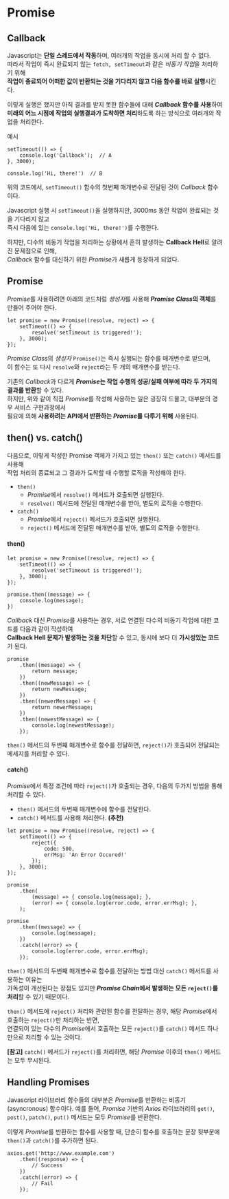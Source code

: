 # Promise


## Callback

Javascript는 **단일 스레드에서 작동**하며, 여러개의 작업을 동시에 처리 할 수 없다.  
따라서 작업이 즉시 완료되지 않는 `fetch, setTimeout`과 같은 *비동기 작업*을 처리하기 위해  
**작업이 종료되어 어떠한 값이 반환되는 것을 기다리지 않고 다음 함수를 바로 실행**시킨다.  

이렇게 실행은 했지만 아직 결과를 받지 못한 함수들에 대해 ***Callback* 함수를 사용**하여   
**미래의 어느 시점에 작업의 실행결과가 도착하면 처리**하도록 하는 방식으로 여러개의 작업을 처리한다.

예시
```
setTimeout(() => {
    console.log('Callback');  // A
}, 3000);

console.log('Hi, there!')  // B
```

위의 코드에서, `setTimeout()` 함수의 첫번째 매개변수로 전달된 것이 *Callback* 함수이다.  

Javascript 실행 시 `setTimeout()`을 실행하지만, 3000ms 동안 작업이 완료되는 것을 기다리지 않고  
즉시 다음에 있는 `console.log('Hi, there!')`를 수행한다.

하지만, 다수의 비동기 작업을 처리하는 상황에서 흔히 발생하는  **Callback Hell**로 알려진 문제점으로 인해,  
*Callback* 함수를 대신하기 위한 *Promise*가 새롭게 등장하게 되었다.


## Promise

*Promise*를 사용하려면 아래의 코드처럼 *생성자*를 사용해 ***Promise Class*의 객체**를 만들어 주어야 한다.  

```
let promise = new Promise((resolve, reject) => {
    setTimeot(() => {
        resolve('setTimeout is triggered!');
    }, 3000);
});
```

*Promise Class*의 *생성자* `Promise()`는 즉시 실행되는 함수를 매개변수로 받으며,  
이 함수는 또 다시 `resolve`와 `reject`라는 두 개의 매개변수를 받는다. 

기존의 *Callback*과 다르게 ***Promise*는 작업 수행의 성공/실패 여부에 따라 두 가지의 결과를 반환**할 수 있다.  
하지만, 위와 같이 직접 *Promise*를 작성해 사용하는 일은 굉장히 드물고, 대부분의 경우 서비스 구현과정에서  
필요에 의해 **사용하려는 API에서 반환하는 *Promise*를 다루기 위해** 사용된다.


## then() vs. catch()

다음으로, 이렇게 작성한 Promise 객체가 가지고 있는 `then()` 또는 `catch()` 메서드를 사용해  
작업 처리의 종료되고 그 결과가 도착할 때 수행할 로직을 작성해야 한다.

- `then()`
    - *Promise*에서 `resolve()` 메서드가 호출되면 실행된다.
    - `resolve()` 메서드에 전달된 매개변수를 받아, 별도의 로직을 수행한다.
- `catch()`
    - *Promise*에서 `reject()` 메서드가 호출되면 실행된다.
    - `reject()` 메서드에 전달된 매개변수를 받아, 별도의 로직을 수행한다.


#### then()

```
let promise = new Promise((resolve, reject) => {
    setTimeot(() => {
        resolve('setTimeout is triggered!');
    }, 3000);
});

promise.then((message) => {
    console.log(message);
})
```

*Callback* 대신 *Promise*를 사용하는 경우, 서로 연결된 다수의 비동기 작업에 대한 코드를 다음과 같이 작성하여     
**Callback Hell 문제가 발생하는 것을 차단**할 수 있고, 동시에 보다 더 **가시성있는 코드**가 된다.

```
promise
    .then((message) => {
        return message;
    })
    .then((newMessage) => {
        return newMessage;
    })
    .then((newerMessage) => {
        return newerMessage;
    })  
    .then((newestMessage) => {
        console.log(newestMessage);
    });
```

`then()` 메서드의 두번째 매개변수로 함수를 전달하면, `reject()`가 호출되어 전달되는 메세지를 처리할 수 있다.

#### catch()

*Promise*에서 특정 조건에 따라 `reject()`가 호출되는 경우, 다음의 두가지 방법을 통해 처리할 수 있다.

- `then()` 메서드의 두번째 매개변수에 함수를 전달한다.
- `catch()` 메서드를 사용해 처리한다. **(추천)**

```
let promise = new Promise((resolve, reject) => {
    setTimeot(() => {
        reject({
            code: 500,
            errMsg: 'An Error Occured!'
        });
    }, 3000);
});

promise
    .then(
        (message) => { console.log(message); },
        (error) => { console.log(error.code, error.errMsg); },
    );

promise
    .then((message) => { 
        console.log(message); 
    })
    .catch((error) => {
        console.log(error.code, error.errMsg); 
    });
```

`then()` 메서드의 두번째 매개변수로 함수를 전달하는 방법 대신 `catch()` 메서드를 사용하는 이유는  
가독성이 개선된다는 장점도 있지만 ***Promise Chain*에서 발생하는 모든 `reject()`를 처리**할 수 있기 때문이다.

`then()` 메서드에 `reject()` 처리와 관련된 함수를 전달하는 경우, 해당 *Promise*에서 호출하는 `reject()`만 처리하는 반면,  
연결되어 있는 다수의 *Promise*에서 호출하는 모든 `reject()`를 `catch()` 메서드 하나만으로 처리할 수 있는 것이다.

**[참고]** `catch()` 메서드가 `reject()`를 처리하면, 해당 *Promise* 이후의 `then()` 메서드는 모두 무시된다.


## Handling Promises

Javascript 라이브러리 함수들의 대부분은 *Promise*를 반환하는 비동기(asyncronous) 함수이다.
예를 들어, *Promise* 기반의 *Axios* 라이브러리의 `get()`, `post()`, `patch()`, `put()` 메서드는 모두 *Promise*를 반환한다.

이렇게 *Promise*를 반환하는 함수를 사용할 때, 단순히 함수를 호출하는 문장 뒷부분에 `then()`과 `catch()`를 추가하면 된다.

```
axios.get('http://www.example.com')
    .then((response) => {
        // Success
    })
    .catch((error) => {
        // Fail
    });
```

